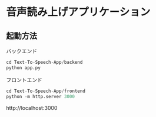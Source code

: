 # 音声読み上げアプリケーション

## 起動方法
バックエンド
```python
cd Text-To-Speech-App/backend
python app.py
```

フロントエンド
```python
cd Text-To-Speech-App/frontend
python -m http.server 3000
```

http://localhost:3000